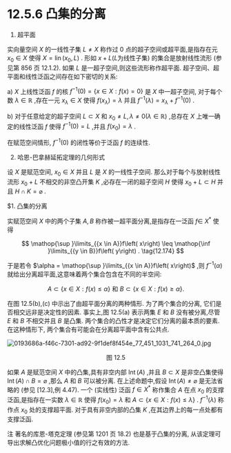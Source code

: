 # 12.5.6 凸集的分离

1. 超平面

实向量空间 $X$ 的一线性子集 $L \neq  X$ 称作过 0 点的超子空间或超平面,是指存在元 ${x}_{0} \in  X$ 使得 $X = \operatorname{lin}\left( {{x}_{0}, L}\right)$ . 形如 $x + L\left( {L\text{为线性子集}}\right)$ 的集合是放射线性流形 (参见第 856 页 12.1.2). 如果 $L$ 是一超子空间,则这些流形称作超平面. 超子空间、超平面和线性泛函之间存在如下密切的关系:

a) $X$ 上线性泛函 $f$ 的核 ${f}^{-1}\left( 0\right)  = \{ x \in  X : f\left( x\right)  = 0\}$ 是 $X$ 中一超子空间, 对于每个数 $\lambda  \in  \mathbb{R}$ ,存在一元 ${x}_{\lambda } \in  X$ 使得 $f\left( {x}_{\lambda }\right)  = \lambda$ 并且 ${f}^{-1}\left( \lambda \right)  = {x}_{\lambda } + {f}^{-1}\left( 0\right)$ .

b) 对于任意给定的超子空间 $L \subset  X$ 和 ${x}_{0} \neq  L,\lambda  \neq  0\left( {\lambda  \in  \mathbb{R}}\right)$ ,总存在 $X$ 上唯一确定的线性泛函 $f$ 使得 ${f}^{-1}\left( 0\right)  = L$ ,并且 $f\left( {x}_{0}\right)  = \lambda$ .

在赋范空间情形, ${f}^{-1}\left( 0\right)$ 的闭性等价于泛函 $f$ 的连续性.

2. 哈恩-巴拿赫延拓定理的几何形式

设 $X$ 是赋范空间, ${x}_{0} \in  X$ 并且 $L$ 是 $X$ 的一线性子空间. 那么对于每个与放射线性流形 ${x}_{0} + L$ 不相交的非空凸开集 $K$ ,必存在一闭的超子空间 $H$ 使得 ${x}_{0} + L \subset  H$ 并且 $H \cap  K = \varnothing$ .

$1. 凸集的分离

实赋范空间 $X$ 中的两个子集 $A, B$ 称作被一超平面分离,是指存在一泛函 $f \in$ ${X}^{ * }$ 使得

$$
\mathop{\sup }\limits_{{x \in  A}}f\left( x\right)  \leq  \mathop{\inf }\limits_{{y \in  B}}f\left( y\right) . \tag{12.174}
$$

于是若令 $\alpha  = \mathop{\sup }\limits_{{x \in  A}}f\left( x\right)$ ,则 ${f}^{-1}\left( \alpha \right)$ 就给出分离超平面,这意味着两个集合包含在不同的半空间:

$$
A \subset  \{ x \in  X : f\left( x\right)  \leq  \alpha \} \text{ 和 }B \subset  \{ x \in  X : f\left( x\right)  \geq  \alpha \} . \tag{12.175}
$$

在图 12.5(b),(c) 中示出了由超平面分离的两种情形. 为了两个集合的分离, 它们是否相交远非是决定性的因素. 事实上,图 12.5(a) 表示两集 $E$ 和 $B$ 没有被分离,尽管 $E$ 和 $B$ 不相交并且 $B$ 是凸集. 两个集合的凸性才是决定它们分离的最本质的要素. 在这种情形下, 两个集合有可能会在分离超平面中含有公共点.

![0193686a-f46c-7301-ad92-9f1def8f454e_77_451_1031_741_264_0.jpg](/images/0193686a-f46c-7301-ad92-9f1def8f454e_77_451_1031_741_264_0.jpg)

<center>图 12.5</center>

如果 $A$ 是赋范空间 $X$ 中的凸集,具有非空内部 $\operatorname{Int}\left( A\right)$ ,并且 $B \subset  X$ 是非空凸集使得 $\operatorname{Int}\left( A\right)  \cap  B = \varnothing$ ,那么 $A$ 和 $B$ 可以被分离. 在上述命题中,假设 $\operatorname{Int}\left( A\right)  \neq  \varnothing$ 是无法省略的 (参见 [12.3],例 4.47). 一个 (实线性) 泛函 $f \in  {X}^{ * }$ 称作集合 $A$ 在点 ${x}_{0}$ 的支撑泛函,是指存在一实数 $\lambda  \in  \mathbb{R}$ 使得 $f\left( {x}_{0}\right)  = \lambda$ 和 $A \subset  \{ x \in  X : f\left( x\right)  \leq  \lambda \}$ . ${f}^{-1}\left( \lambda \right)$ 称作点 ${x}_{0}$ 处的支撑超平面. 对于具有非空内部的凸集 $K$ ,在其边界上的每一点处都有支撑泛函.

注 著名的库恩-塔克定理 (参见第 1201 页 18.2) 也是基于凸集的分离, 从该定理可导出求解凸优化问题极小值的行之有效的方法.
